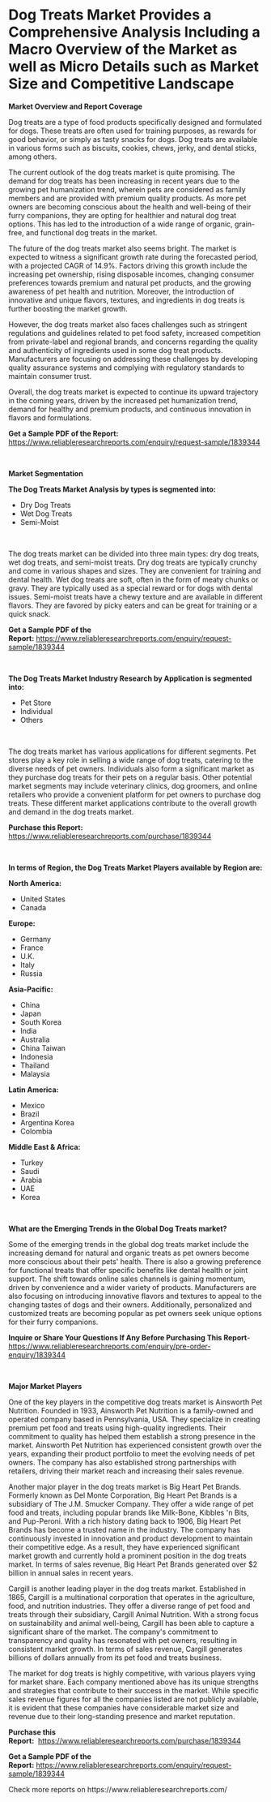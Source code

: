 <p><h1>Dog Treats Market Provides a Comprehensive Analysis Including a Macro Overview of the Market as well as Micro Details such as Market Size and Competitive Landscape</h1></p><p><strong>Market Overview and Report Coverage</strong></p>
<p><p>Dog treats are a type of food products specifically designed and formulated for dogs. These treats are often used for training purposes, as rewards for good behavior, or simply as tasty snacks for dogs. Dog treats are available in various forms such as biscuits, cookies, chews, jerky, and dental sticks, among others.</p><p>The current outlook of the dog treats market is quite promising. The demand for dog treats has been increasing in recent years due to the growing pet humanization trend, wherein pets are considered as family members and are provided with premium quality products. As more pet owners are becoming conscious about the health and well-being of their furry companions, they are opting for healthier and natural dog treat options. This has led to the introduction of a wide range of organic, grain-free, and functional dog treats in the market.</p><p>The future of the dog treats market also seems bright. The market is expected to witness a significant growth rate during the forecasted period, with a projected CAGR of 14.9%. Factors driving this growth include the increasing pet ownership, rising disposable incomes, changing consumer preferences towards premium and natural pet products, and the growing awareness of pet health and nutrition. Moreover, the introduction of innovative and unique flavors, textures, and ingredients in dog treats is further boosting the market growth.</p><p>However, the dog treats market also faces challenges such as stringent regulations and guidelines related to pet food safety, increased competition from private-label and regional brands, and concerns regarding the quality and authenticity of ingredients used in some dog treat products. Manufacturers are focusing on addressing these challenges by developing quality assurance systems and complying with regulatory standards to maintain consumer trust.</p><p>Overall, the dog treats market is expected to continue its upward trajectory in the coming years, driven by the increased pet humanization trend, demand for healthy and premium products, and continuous innovation in flavors and formulations.</p></p>
<p><strong>Get a Sample PDF of the Report:</strong> <a href="https://www.reliableresearchreports.com/enquiry/request-sample/1839344">https://www.reliableresearchreports.com/enquiry/request-sample/1839344</a></p>
<p>&nbsp;</p>
<p><strong>Market Segmentation</strong></p>
<p><strong>The Dog Treats Market Analysis by types is segmented into:</strong></p>
<p><ul><li>Dry Dog Treats</li><li>Wet Dog Treats</li><li>Semi-Moist</li></ul></p>
<p>&nbsp;</p>
<p><p>The dog treats market can be divided into three main types: dry dog treats, wet dog treats, and semi-moist treats. Dry dog treats are typically crunchy and come in various shapes and sizes. They are convenient for training and dental health. Wet dog treats are soft, often in the form of meaty chunks or gravy. They are typically used as a special reward or for dogs with dental issues. Semi-moist treats have a chewy texture and are available in different flavors. They are favored by picky eaters and can be great for training or a quick snack.</p></p>
<p><strong>Get a Sample PDF of the Report:</strong>&nbsp;<a href="https://www.reliableresearchreports.com/enquiry/request-sample/1839344">https://www.reliableresearchreports.com/enquiry/request-sample/1839344</a></p>
<p>&nbsp;</p>
<p><strong>The Dog Treats Market Industry Research by Application is segmented into:</strong></p>
<p><ul><li>Pet Store</li><li>Individual</li><li>Others</li></ul></p>
<p>&nbsp;</p>
<p><p>The dog treats market has various applications for different segments. Pet stores play a key role in selling a wide range of dog treats, catering to the diverse needs of pet owners. Individuals also form a significant market as they purchase dog treats for their pets on a regular basis. Other potential market segments may include veterinary clinics, dog groomers, and online retailers who provide a convenient platform for pet owners to purchase dog treats. These different market applications contribute to the overall growth and demand in the dog treats market.</p></p>
<p><strong>Purchase this Report:</strong>&nbsp; <a href="https://www.reliableresearchreports.com/purchase/1839344">https://www.reliableresearchreports.com/purchase/1839344</a></p>
<p>&nbsp;</p>
<p><strong>In terms of Region, the Dog Treats Market Players available by Region are:</strong></p>
<p>
    <p> <strong> North America: </strong>
        <ul>
            <li>United States</li>
            <li>Canada</li>
        </ul>
        </p> 
    <p> <strong> Europe: </strong>
        <ul>
            <li>Germany</li>
            <li>France</li>
            <li>U.K.</li>
            <li>Italy</li>
            <li>Russia</li>
        </ul>
        </p> 
    <p> <strong> Asia-Pacific: </strong>
        <ul>
            <li>China</li>
            <li>Japan</li>
            <li>South Korea</li>
            <li>India</li>
            <li>Australia</li>
            <li>China Taiwan</li>
            <li>Indonesia</li>
            <li>Thailand</li>
            <li>Malaysia</li>
        </ul>
        </p> 
    <p> <strong> Latin America: </strong>
        <ul>
            <li>Mexico</li>
            <li>Brazil</li>
            <li>Argentina Korea</li>
            <li>Colombia</li>
        </ul>
        </p> 
    <p> <strong> Middle East & Africa: </strong>
        <ul>
            <li>Turkey</li>
            <li>Saudi</li>
            <li>Arabia</li>
            <li>UAE</li>
            <li>Korea</li>
        </ul>
    </p>
    </p>
<p>&nbsp;</p>
<p><strong>What are the Emerging Trends in the Global Dog Treats market?</strong></p>
<p><p>Some of the emerging trends in the global dog treats market include the increasing demand for natural and organic treats as pet owners become more conscious about their pets' health. There is also a growing preference for functional treats that offer specific benefits like dental health or joint support. The shift towards online sales channels is gaining momentum, driven by convenience and a wider variety of products. Manufacturers are also focusing on introducing innovative flavors and textures to appeal to the changing tastes of dogs and their owners. Additionally, personalized and customized treats are becoming popular as pet owners seek unique options for their furry companions.</p></p>
<p><strong>Inquire or Share Your Questions If Any Before Purchasing This Report</strong>- <a href="https://www.reliableresearchreports.com/enquiry/pre-order-enquiry/1839344">https://www.reliableresearchreports.com/enquiry/pre-order-enquiry/1839344</a></p>
<p>&nbsp;</p>
<p><strong>Major Market Players</strong></p>
<p><p>One of the key players in the competitive dog treats market is Ainsworth Pet Nutrition. Founded in 1933, Ainsworth Pet Nutrition is a family-owned and operated company based in Pennsylvania, USA. They specialize in creating premium pet food and treats using high-quality ingredients. Their commitment to quality has helped them establish a strong presence in the market. Ainsworth Pet Nutrition has experienced consistent growth over the years, expanding their product portfolio to meet the evolving needs of pet owners. The company has also established strong partnerships with retailers, driving their market reach and increasing their sales revenue.</p><p>Another major player in the dog treats market is Big Heart Pet Brands. Formerly known as Del Monte Corporation, Big Heart Pet Brands is a subsidiary of The J.M. Smucker Company. They offer a wide range of pet food and treats, including popular brands like Milk-Bone, Kibbles 'n Bits, and Pup-Peroni. With a rich history dating back to 1906, Big Heart Pet Brands has become a trusted name in the industry. The company has continuously invested in innovation and product development to maintain their competitive edge. As a result, they have experienced significant market growth and currently hold a prominent position in the dog treats market. In terms of sales revenue, Big Heart Pet Brands generated over $2 billion in annual sales in recent years.</p><p>Cargill is another leading player in the dog treats market. Established in 1865, Cargill is a multinational corporation that operates in the agriculture, food, and nutrition industries. They offer a diverse range of pet food and treats through their subsidiary, Cargill Animal Nutrition. With a strong focus on sustainability and animal well-being, Cargill has been able to capture a significant share of the market. The company's commitment to transparency and quality has resonated with pet owners, resulting in consistent market growth. In terms of sales revenue, Cargill generates billions of dollars annually from its pet food and treats business.</p><p>The market for dog treats is highly competitive, with various players vying for market share. Each company mentioned above has its unique strengths and strategies that contribute to their success in the market. While specific sales revenue figures for all the companies listed are not publicly available, it is evident that these companies have considerable market size and revenue due to their long-standing presence and market reputation.</p></p>
<p><strong>Purchase this Report:</strong>&nbsp;&nbsp;<a href="https://www.reliableresearchreports.com/purchase/1839344">https://www.reliableresearchreports.com/purchase/1839344</a></p>
<p></p>
<p><strong>Get a Sample PDF of the Report:</strong>&nbsp;<a href="https://www.reliableresearchreports.com/enquiry/request-sample/1839344">https://www.reliableresearchreports.com/enquiry/request-sample/1839344</a></p>
<p>Check more reports on https://www.reliableresearchreports.com/</p>